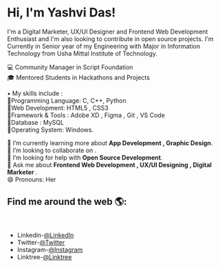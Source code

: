 <h1> Hi, I'm Yashvi Das! </h1>

I'm a Digital Marketer, UX/UI Designer and Frontend Web Development Enthusiast and I'm also looking to contribute in open source projects. I'm Currently in Senior year of my Engineering with Major in Information Technology from Usha Mittal Institute of Technology.

 💻 Community Manager in Script Foundation <br>
 🎓 Mentored Students in Hackathons and Projects<br>
  
 
  ▪️ My skills include :<br>
🔹️Programming Language: C, C++, Python <br> 
🔹️Web Development: HTML5 , CSS3 <br>
🔹️Framework & Tools : Adobe XD , Figma , Git , VS Code<br>
🔹️Database : MySQL<br>
🔹️Operating System: Windows.<br>
  
🌱 I’m currently learning more about <b>App Development , Graphic Design</b>.<br>
👯 I’m looking to collaborate on <b> </b>.<br>
🤔 I’m looking for help with <b>Open Source Development</b>.<br>
💬 Ask me about <b>Frontend Web Development , UX/UI Designing , Digital Marketer </b>. <br>
😄 Pronouns: Her
  
  
  
  
<h2> Find me around the web 🌎: </h2><br>

- Linkedin-<a href="https://www.linkedin.com/in/das-yashvi" target="_blank">@LinkedIn</a><br>
- Twitter-<a href="https://twitter.com/das_yashvi?s=08" target="_blank">@Twitter</a><br>
- Instagram-<a href="https://www.instagram.com/yashvidas_yd5/" target="_blank">@Instagram</a><br>
- Linktree-<a href="https://linktr.ee/yashvidas" target="_blank">@Linktree</a><br>
